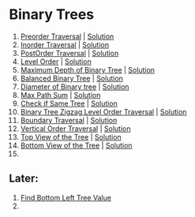 # Binary Trees

1. [Preorder Traversal](https://leetcode.com/problems/binary-tree-preorder-traversal/) | [Solution](https://leetcode.com/problems/binary-tree-preorder-traversal/discuss/1574207/C%2B%2B-or-Various-Solutions)
2. [Inorder Traversal](https://leetcode.com/problems/binary-tree-inorder-traversal/) | [Solution](https://leetcode.com/problems/binary-tree-inorder-traversal/discuss/1574241/C%2B%2B-or-various-solutions)
3. [PostOrder Traversal](https://leetcode.com/problems/binary-tree-postorder-traversal/) | [Solution](https://leetcode.com/problems/binary-tree-postorder-traversal/discuss/1739455/C%2B%2B-or-All-possible-Solutions)
4. [Level Order](https://leetcode.com/problems/binary-tree-level-order-traversal/) | [Solution](https://leetcode.com/problems/binary-tree-level-order-traversal/discuss/1739477/C%2B%2B-or-All-possible-Solutions)
5. [Maximum Depth of Binary Tree](https://leetcode.com/problems/maximum-depth-of-binary-tree/) | [Solution](https://leetcode.com/problems/maximum-depth-of-binary-tree/discuss/1741075/C%2B%2B-or-All-possible-solutions)
6. [Balanced Binary Tree](https://leetcode.com/problems/balanced-binary-tree/) | [Solution](https://leetcode.com/problems/balanced-binary-tree/discuss/1741126/C%2B%2B-or-All-possible-Solutions)
7. [Diameter of Binary tree](https://leetcode.com/problems/diameter-of-binary-tree/) | [Solution](https://leetcode.com/problems/diameter-of-binary-tree/discuss/1741233/C%2B%2B-or-All-possible-Solutions)
8. [Max Path Sum](https://leetcode.com/problems/binary-tree-maximum-path-sum/) | [Solution](https://leetcode.com/problems/binary-tree-maximum-path-sum/discuss/1741311/C%2B%2B-or-All-possible-Solutions)
9. [Check if Same Tree](https://leetcode.com/problems/same-tree/) | [Solution](https://leetcode.com/problems/same-tree/discuss/1741357/C%2B%2B-or-All-possible-Solutions)
10. [Binary Tree Zigzag Level Order Traversal](https://leetcode.com/problems/binary-tree-zigzag-level-order-traversal/) | [Solution](https://leetcode.com/problems/binary-tree-zigzag-level-order-traversal/discuss/1741417/C%2B%2B-or-All-Possible-Solutions)
11. [Boundary Traversal](https://www.codingninjas.com/codestudio/problems/boundary-traversal_790725) | [Solution](#)
12. [Vertical Order Traversal](https://leetcode.com/problems/vertical-order-traversal-of-a-binary-tree/) | [Solution](https://leetcode.com/problems/vertical-order-traversal-of-a-binary-tree/discuss/1744371/C%2B%2B-or-All-possible-solutions)
13. [Top View of the Tree](https://www.codingninjas.com/codestudio/problems/top-view-of-the-tree_799401) | [Solution](#)
14. [Bottom View of the Tree](https://www.codingninjas.com/codestudio/problems/bottom-view-of-binary-tree_893110) | [Solution](#)
15. 


## Later:
1. [Find Bottom Left Tree Value](https://leetcode.com/problems/find-bottom-left-tree-value/)
2. 